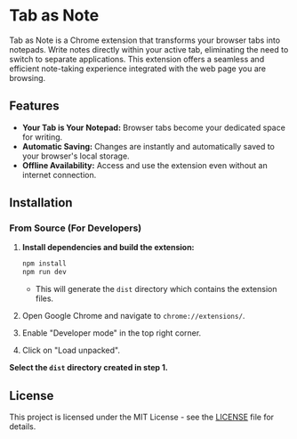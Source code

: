 # Tab as Note

Tab as Note is a Chrome extension that transforms your browser tabs into notepads. Write notes directly within your active tab, eliminating the need to switch to separate applications. This extension offers a seamless and efficient note-taking experience integrated with the web page you are browsing.

## Features

*   **Your Tab is Your Notepad:**  Browser tabs become your dedicated space for writing.
*   **Automatic Saving:** Changes are instantly and automatically saved to your browser's local storage.
*   **Offline Availability:** Access and use the extension even without an internet connection.

## Installation

### From Source (For Developers)

1.  **Install dependencies and build the extension:**
    ```bash
    npm install
    npm run dev
    ```
    * This will generate the `dist` directory which contains the extension files.

1. Open Google Chrome and navigate to `chrome://extensions/`.

1. Enable "Developer mode" in the top right corner.

1. Click on "Load unpacked".

**Select the `dist` directory created in step 1.**

## License

This project is licensed under the MIT License - see the [LICENSE](LICENSE) file for details.
